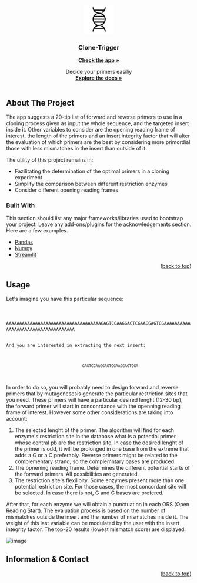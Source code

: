 <div id="top"></div>



<!-- PROJECT LOGO -->
<br />
<div align="center">
  <a href="https://github.com/othneildrew/Best-README-Template">
    <img src="dna.png" alt="Logo" width="80" height="80">
  </a>

  <h3 align="center">Clone-Trigger</h3>
  
  <a href="https://share.streamlit.io/gero1999/code/main/streamlit/prot-profiler-app/app.py"><strong>Check the app »</strong></a>

  <p align="center">
    Decide your primers easiliy
    <br />
    <a href="https://github.com/Gero1999/code/edit/main/Python/HMM_profile_analyser"><strong>Explore the docs »</strong></a>
    <br />
    <br />
  </p>
</div>




<!-- ABOUT THE PROJECT -->
## About The Project

The app suggests a 20-tip list of forward and reverse primers to use in a cloning process given as input the whole sequence, and the targeted insert inside it. Other variables to consider are the opening reading frame of interest, the length of the primers and an insert integrity factor that will alter the evaluation of which primers are the best by considering more primordial those with less mismatches in the insert than outside of it. 

The utility of this project remains in:
* Fazilitating the determination of the optimal primers in a cloning experiment
* Simplify the comparison between different restriction enzymes
* Consider different opening reading frames



### Built With

This section should list any major frameworks/libraries used to bootstrap your project. Leave any add-ons/plugins for the acknowledgements section. Here are a few examples.

* [Pandas]()
* [Numpy]()
* [Streamlit]()

<p align="right">(<a href="#top">back to top</a>)</p>





<!-- USAGE EXAMPLES -->
## Usage

Let's imagine you have this particular sequence:

<code>
  AAAAAAAAAAAAAAAAAAAAAAAAAAAAAAAAAAAAGAGTCGAAGGAGTCGAAGGAGTCGAAAAAAAAAAAAAAAAAAAAAAAAAAAAAAAAAAAA


And you are interested in extracting the next insert:
  
  
                                      GAGTCGAAGGAGTCGAAGGAGTCGA
</code>

In order to do so, you will probably need to design forward and reverse primers that by mutagenesesis generate the particular restriction sites that you need. These primers will have a particular desired lenght (12-30 bp), the forward primer will start in conconrdance with the openning reading frame of interest. However some other considerations are taking into account:

1) The selected lenght of the primer. The algorithm will find for each enzyme's restriction site in the database what is a potential primer whose central pb are the restriction site. In case the desired lenght of the primer is odd, it will be prolonged in one base from the extreme that adds a G or a C preferably. Reverse primers might be related to the complementary strand, so the complemntary bases are produced. 
2) The opnening reading frame. Determines the different potential starts of the forward primers. All possibilities are generated.
3) The restriction site's flexilibity. Some enzymes present more than one potential restriction site. For those cases, the most concordant site will be selected. In case there is not, G and C bases are prefered. 

After that, for each enzyme we will obtain a punctuation in each ORS (Open Reading Start). The evaluation process is based on the number of mismatches outside the insert and the number of mismatches inside it. The weight of this last variable can be modulated by the user with the insert integrity factor. The top-20 results (lowest mismatch score) are displayed.

![image](https://user-images.githubusercontent.com/68994823/184347270-81826544-f007-4311-a608-270b03ce1d3f.png)




<!-- ADDITIONALLY -->
## Information & Contact




<p align="right">(<a href="#top">back to top</a>)</p>

